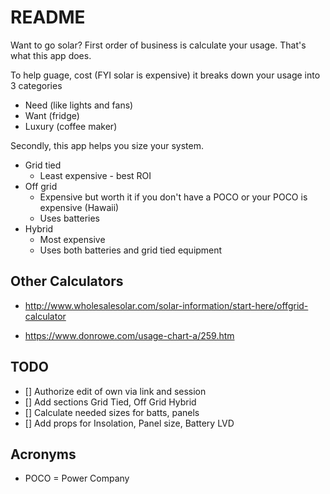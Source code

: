 # README

Want to go solar? First order of business is calculate your usage. That's what this app does.

To help guage, cost (FYI solar is expensive) it breaks down your usage into 3 categories

* Need (like lights and fans)
* Want (fridge)
* Luxury (coffee maker)

Secondly, this app helps you size your system.

* Grid tied
  *  Least expensive - best ROI
* Off grid
  * Expensive but worth it if you don't have a POCO or your POCO is expensive (Hawaii)
  * Uses batteries
* Hybrid
  * Most expensive
  * Uses both batteries and grid tied equipment

## Other Calculators

* http://www.wholesalesolar.com/solar-information/start-here/offgrid-calculator

* https://www.donrowe.com/usage-chart-a/259.htm


## TODO

- [] Authorize edit of own via link and session
- [] Add sections Grid Tied, Off Grid Hybrid
- [] Calculate needed sizes for batts, panels
- [] Add props for Insolation, Panel size, Battery LVD

## Acronyms

* POCO = Power Company